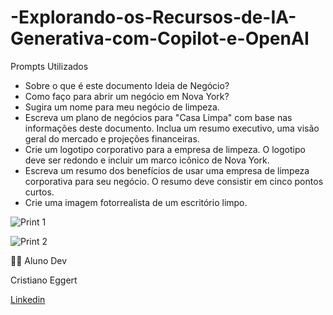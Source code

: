 # -Explorando-os-Recursos-de-IA-Generativa-com-Copilot-e-OpenAI

Prompts Utilizados

- Sobre o que é este documento Ideia de Negócio?
- Como faço para abrir um negócio em Nova York?
- Sugira um nome para meu negócio de limpeza.
- Escreva um plano de negócios para "Casa Limpa" com base nas informações deste documento. Inclua um resumo executivo, uma visão geral do mercado e projeções financeiras.
- Crie um logotipo corporativo para a empresa de limpeza. O logotipo deve ser redondo e incluir um marco icônico de Nova York.
- Escreva um resumo dos benefícios de usar uma empresa de limpeza corporativa para seu negócio. O resumo deve consistir em cinco pontos curtos.
- Crie uma imagem fotorrealista de um escritório limpo.

![Print 1](https://github.com/user-attachments/assets/269b3a36-1681-42ee-8e66-91c51d8a0097)

![Print 2](https://github.com/user-attachments/assets/a10aaed9-5961-417d-bb02-6e208de6bc3a)

👨‍💻 Aluno Dev

Cristiano Eggert

[Linkedin](https://www.linkedin.com/in/cristian-eggert/)
